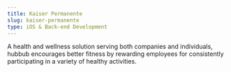 ```yaml
---
title: Kaiser Permanente
slug: kaiser-permanente
type: iOS & Back-end Development
---
```

A health and wellness solution serving both companies and individuals, hubbub encourages better fitness by rewarding employees for consistently participating in a variety of healthy activities.